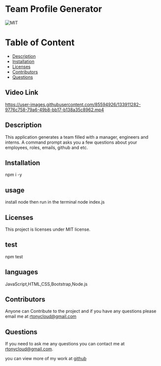 # Team Profile Generator
  ![MIT](https://img.shields.io/badge/license-MIT-blue.svg)


# Table of Content
* [Description](#description)
* [Installation](#installation)
* [Licenses](#licenses)
* [Contributors](#contributors)
* [Questions](#questions)

## Video Link



https://user-images.githubusercontent.com/85594926/133911282-9776c758-79a6-49b8-bb17-b138a35c8962.mp4




## Description 
This application generates a team filled with a manager, engineers and interns. A command prompt asks you a few questions about your employees, roles, emails, github and etc.

## Installation
npm i -y

## usage
install node then run in the terminal node index.js

## Licenses  
  This project is licenses under MIT license.

## test
npm test

## languages
JavaScript,HTML,CSS,Bootstrap,Node.js

## Contributors
Anyone can Contribute to the project and if you have any questions please email me at rtonycloud@gmail.com

## Questions
If you need to ask me any questions you can contact me at rtonycloud@gmail.com.

 you can view more of my work at [github](https://github.com/rtonycloud)
